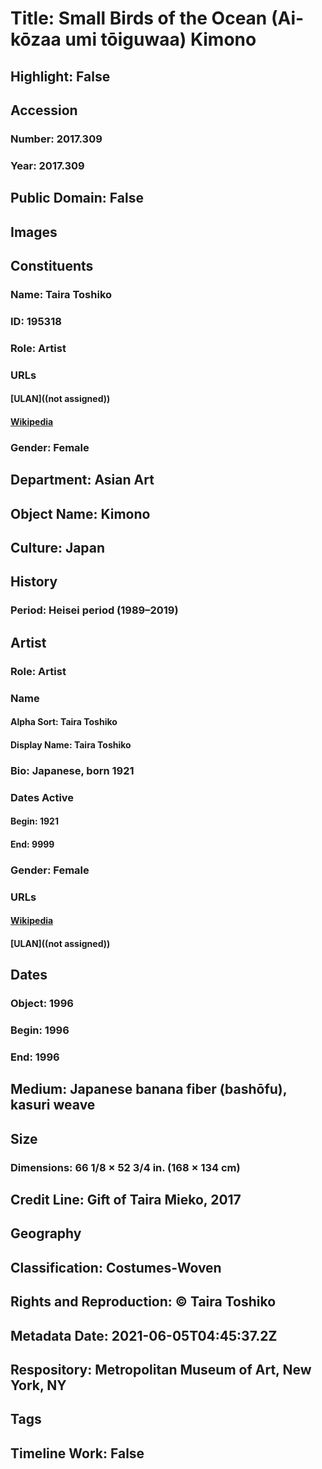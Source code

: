 # Title: Small Birds of the Ocean (Ai-kōzaa umi tōiguwaa) Kimono
## Highlight: False
## Accession
### Number: 2017.309
### Year: 2017.309
## Public Domain: False
## Images
## Constituents
### Name: Taira Toshiko
### ID: 195318
### Role: Artist
### URLs
#### [ULAN]((not assigned))
#### [Wikipedia](https://www.wikidata.org/wiki/Q20638962)
### Gender: Female
## Department: Asian Art
## Object Name: Kimono
## Culture: Japan
## History
### Period: Heisei period (1989–2019)
## Artist
### Role: Artist
### Name
#### Alpha Sort: Taira Toshiko
#### Display Name: Taira Toshiko
### Bio: Japanese, born 1921
### Dates Active
#### Begin: 1921
#### End: 9999
### Gender: Female
### URLs
#### [Wikipedia](https://www.wikidata.org/wiki/Q20638962)
#### [ULAN]((not assigned))
## Dates
### Object: 1996
### Begin: 1996
### End: 1996
## Medium: Japanese banana fiber (bashōfu), kasuri weave
## Size
### Dimensions: 66 1/8 × 52 3/4 in. (168 × 134 cm)
## Credit Line: Gift of Taira Mieko, 2017
## Geography
## Classification: Costumes-Woven
## Rights and Reproduction: © Taira Toshiko
## Metadata Date: 2021-06-05T04:45:37.2Z
## Respository: Metropolitan Museum of Art, New York, NY
## Tags
## Timeline Work: False